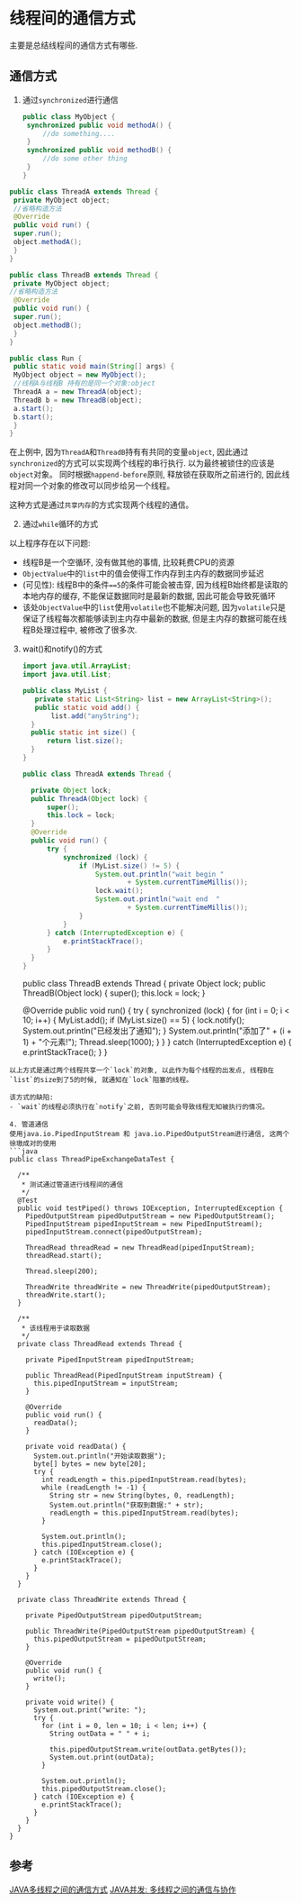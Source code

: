 # 线程间的通信方式

主要是总结线程间的通信方式有哪些.

## 通信方式

1. 通过`synchronized`进行通信
   
   ```java
   public class MyObject {
    synchronized public void methodA() {
        //do something....
    }
    synchronized public void methodB() {
        //do some other thing
    }
   }
   ```

```java
public class ThreadA extends Thread {
 private MyObject object;
 //省略构造方法
 @Override
 public void run() {
 super.run();
 object.methodA();
 }
}

public class ThreadB extends Thread {
 private MyObject object;
//省略构造方法
 @Override
 public void run() {
 super.run();
 object.methodB();
 }
}

public class Run {
 public static void main(String[] args) {
 MyObject object = new MyObject();
 //线程A与线程B 持有的是同一个对象:object
 ThreadA a = new ThreadA(object);
 ThreadB b = new ThreadB(object);
 a.start();
 b.start();
 }
}
```

在上例中, 因为`ThreadA`和`ThreadB`持有有共同的变量`object`, 因此通过`synchronized`的方式可以实现两个线程的串行执行. 以为最终被锁住的应该是`object`对象。 同时根据`happend-before`原则, 释放锁在获取所之前进行的, 因此线程对同一个对象的修改可以同步给另一个线程。

这种方式是通过`共享内存`的方式实现两个线程的通信。

2. 通过`while`循环的方式

以上程序存在以下问题:

- 线程B是一个空循环, 没有做其他的事情, 比较耗费CPU的资源
- `ObjectValue`中的`list`中的值会使得工作内存到主内存的数据同步延迟
- (可见性): 线程B中的条件`==5`的条件可能会被击穿, 因为线程B始终都是读取的本地内存的缓存, 不能保证数据同时是最新的数据, 因此可能会导致死循环
- 该处`ObjectValue`中的`list`使用`volatile`也不能解决问题, 因为`volatile`只是保证了线程每次都能够读到主内存中最新的数据, 但是主内存的数据可能在线程B处理过程中, 被修改了很多次.
3. wait()和notify()的方式
   
   ```java
   import java.util.ArrayList;
   import java.util.List;
   
   public class MyList {
      private static List<String> list = new ArrayList<String>();
      public static void add() {
          list.add("anyString");
     }
     public static int size() {
         return list.size();
     }
   }
   
   public class ThreadA extends Thread {
   
     private Object lock;
     public ThreadA(Object lock) {
         super();
         this.lock = lock;
     }
     @Override
     public void run() {
         try {
             synchronized (lock) {
                 if (MyList.size() != 5) {
                     System.out.println("wait begin "
                             + System.currentTimeMillis());
                     lock.wait();
                     System.out.println("wait end  "
                             + System.currentTimeMillis());
                 }
             }
         } catch (InterruptedException e) {
             e.printStackTrace();
         }
     }
   }
   ```



     public class ThreadB extends Thread {
     private Object lock;
     public ThreadB(Object lock) {
         super();
         this.lock = lock;
     }
    
     @Override
    public void run() {
        try {
             synchronized (lock) {
                 for (int i = 0; i < 10; i++) {
                   MyList.add();
                     if (MyList.size() == 5) {
                         lock.notify();
                         System.out.println("已经发出了通知");
                     }
                     System.out.println("添加了" + (i + 1) + "个元素!");
                     Thread.sleep(1000);
                 }
             }
         } catch (InterruptedException e) {
             e.printStackTrace();
         }
     }
     



```
以上方式是通过两个线程共享一个`lock`的对象, 以此作为每个线程的出发点, 线程B在`list`的size到了5的时候, 就通知在`lock`阻塞的线程。

该方式的缺陷:
- `wait`的线程必须执行在`notify`之前, 否则可能会导致线程无知被执行的情况。

4. 管道通信
使用java.io.PipedInputStream 和 java.io.PipedOutputStream进行通信, 这两个徐璈成对的使用
```java
public class ThreadPipeExchangeDataTest {

  /**
   * 测试通过管道进行线程间的通信
   */
  @Test
  public void testPiped() throws IOException, InterruptedException {
    PipedOutputStream pipedOutputStream = new PipedOutputStream();
    PipedInputStream pipedInputStream = new PipedInputStream();
    pipedInputStream.connect(pipedOutputStream);

    ThreadRead threadRead = new ThreadRead(pipedInputStream);
    threadRead.start();

    Thread.sleep(200);

    ThreadWrite threadWrite = new ThreadWrite(pipedOutputStream);
    threadWrite.start();
  }

  /**
   * 该线程用于读取数据
   */
  private class ThreadRead extends Thread {

    private PipedInputStream pipedInputStream;

    public ThreadRead(PipedInputStream inputStream) {
      this.pipedInputStream = inputStream;
    }

    @Override
    public void run() {
      readData();
    }

    private void readData() {
      System.out.println("开始读取数据");
      byte[] bytes = new byte[20];
      try {
        int readLength = this.pipedInputStream.read(bytes);
        while (readLength != -1) {
          String str = new String(bytes, 0, readLength);
          System.out.println("获取到数据:" + str);
          readLength = this.pipedInputStream.read(bytes);
        }

        System.out.println();
        this.pipedInputStream.close();
      } catch (IOException e) {
        e.printStackTrace();
      }
    }
  }

  private class ThreadWrite extends Thread {

    private PipedOutputStream pipedOutputStream;

    public ThreadWrite(PipedOutputStream pipedOutputStream) {
      this.pipedOutputStream = pipedOutputStream;
    }

    @Override
    public void run() {
      write();
    }

    private void write() {
      System.out.print("write: ");
      try {
        for (int i = 0, len = 10; i < len; i++) {
          String outData = " " + i;

          this.pipedOutputStream.write(outData.getBytes());
          System.out.print(outData);
        }

        System.out.println();
        this.pipedOutputStream.close();
      } catch (IOException e) {
        e.printStackTrace();
      }
    }
  }
}
```

## 参考

[JAVA多线程之间的通信方式](http://www.cnblogs.com/hapjin/p/5492619.html)
[JAVA并发: 多线程之间的通信与协作](https://blog.csdn.net/justloveyou_/article/details/54929949)

